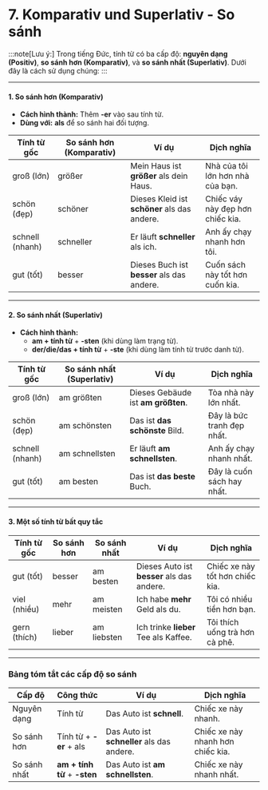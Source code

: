 # 7. Komparativ und Superlativ - So sánh

:::note[Lưu ý:]
Trong tiếng Đức, tính từ có ba cấp độ: **nguyên dạng (Positiv)**, **so sánh hơn (Komparativ)**, và **so sánh nhất (Superlativ)**. Dưới đây là cách sử dụng chúng:
:::

---

#### **1. So sánh hơn (Komparativ)**

- **Cách hình thành:** Thêm **-er** vào sau tính từ.
- **Dùng với:** **als** để so sánh hai đối tượng.

|**Tính từ gốc**|**So sánh hơn (Komparativ)**|**Ví dụ**|**Dịch nghĩa**|
|---|---|---|---|
|groß (lớn)|größer|Mein Haus ist **größer** als dein Haus.|Nhà của tôi lớn hơn nhà của bạn.|
|schön (đẹp)|schöner|Dieses Kleid ist **schöner** als das andere.|Chiếc váy này đẹp hơn chiếc kia.|
|schnell (nhanh)|schneller|Er läuft **schneller** als ich.|Anh ấy chạy nhanh hơn tôi.|
|gut (tốt)|besser|Dieses Buch ist **besser** als das andere.|Cuốn sách này tốt hơn cuốn kia.|

---

#### **2. So sánh nhất (Superlativ)**

- **Cách hình thành:**
    - **am + tính từ** + **-sten** (khi dùng làm trạng từ).
    - **der/die/das + tính từ** + **-ste** (khi dùng làm tính từ trước danh từ).

|**Tính từ gốc**|**So sánh nhất (Superlativ)**|**Ví dụ**|**Dịch nghĩa**|
|---|---|---|---|
|groß (lớn)|am größten|Dieses Gebäude ist **am größten**.|Tòa nhà này lớn nhất.|
|schön (đẹp)|am schönsten|Das ist **das schönste** Bild.|Đây là bức tranh đẹp nhất.|
|schnell (nhanh)|am schnellsten|Er läuft **am schnellsten**.|Anh ấy chạy nhanh nhất.|
|gut (tốt)|am besten|Das ist **das beste** Buch.|Đây là cuốn sách hay nhất.|

---

#### **3. Một số tính từ bất quy tắc**

|**Tính từ gốc**|**So sánh hơn**|**So sánh nhất**|**Ví dụ**|**Dịch nghĩa**|
|---|---|---|---|---|
|gut (tốt)|besser|am besten|Dieses Auto ist **besser** als das andere.|Chiếc xe này tốt hơn chiếc kia.|
|viel (nhiều)|mehr|am meisten|Ich habe **mehr** Geld als du.|Tôi có nhiều tiền hơn bạn.|
|gern (thích)|lieber|am liebsten|Ich trinke **lieber** Tee als Kaffee.|Tôi thích uống trà hơn cà phê.|

---

### **Bảng tóm tắt các cấp độ so sánh**

| **Cấp độ**   | **Công thức**                | **Ví dụ**                                  | **Dịch nghĩa**                    |
| ------------ | ---------------------------- | ------------------------------------------ | --------------------------------- |
| Nguyên dạng  | Tính từ                      | Das Auto ist **schnell**.                  | Chiếc xe này nhanh.               |
| So sánh hơn  | Tính từ + **-er** + als      | Das Auto ist **schneller** als das andere. | Chiếc xe này nhanh hơn chiếc kia. |
| So sánh nhất | **am + tính từ** + **-sten** | Das Auto ist **am schnellsten**.           | Chiếc xe này nhanh nhất.          |